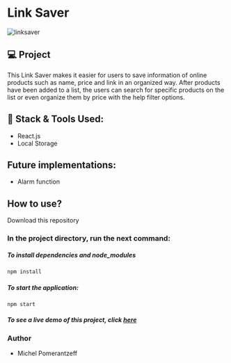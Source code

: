 # Link Saver

![linksaver](https://user-images.githubusercontent.com/96065240/191347036-0d585532-fa70-4514-9f1d-5f1467de42f8.PNG)


## 💻 Project

This Link Saver makes it easier for users to save information of online products such as name, price and link in an organized way.
After products have been added to a list, the users can search for specific products on the list or even organize them by price with the help filter options. 

## 🚀 Stack & Tools Used:
- React.js
- Local Storage

## Future implementations:
- Alarm function


## How to use?
Download this repository

### In the project directory, run the next command:

##### To install dependencies and node_modules
```bash
npm install
```

##### To start the application:
```bash
npm start
```

##### To see a live demo of this project, click [here](https://michelpomerantzeff.github.io/linksaver)

### Author
- Michel Pomerantzeff

